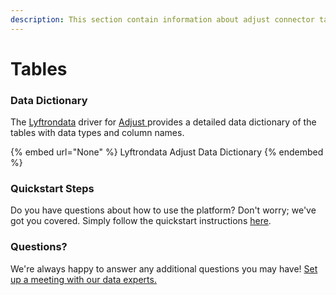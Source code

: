 ```yaml
---
description: This section contain information about adjust connector tables information
---
```


# Tables

### Data Dictionary

The [Lyftrondata](https://www.lyftrondata.com/) driver for [Adjust](None/)[ ](https://www.lyftrondata.com/integration/adjust/)provides a detailed data dictionary of the tables with data types and column names.

{% embed url="None" %}
Lyftrondata Adjust Data Dictionary
{% endembed %}

### Quickstart Steps

Do you have questions about how to use the platform? Don't worry; we've got you covered. Simply follow the quickstart instructions [here](../README.md).

### Questions? <a href="#questions" id="questions"></a>

We're always happy to answer any additional questions you may have! [Set up a meeting with our data experts.](https://www.lyftrondata.com/book-a-meeting/)

